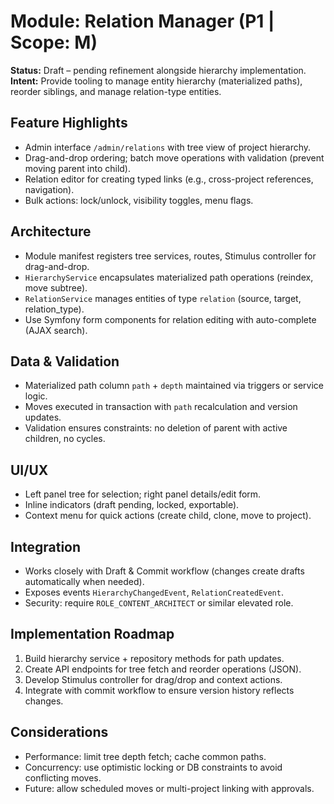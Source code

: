 # Module: Relation Manager (P1 | Scope: M)

**Status:** Draft – pending refinement alongside hierarchy implementation.  
**Intent:** Provide tooling to manage entity hierarchy (materialized paths), reorder siblings, and manage relation-type entities.

## Feature Highlights
- Admin interface `/admin/relations` with tree view of project hierarchy.
- Drag-and-drop ordering; batch move operations with validation (prevent moving parent into child).
- Relation editor for creating typed links (e.g., cross-project references, navigation).
- Bulk actions: lock/unlock, visibility toggles, menu flags.

## Architecture
- Module manifest registers tree services, routes, Stimulus controller for drag-and-drop.
- `HierarchyService` encapsulates materialized path operations (reindex, move subtree).
- `RelationService` manages entities of type `relation` (source, target, relation_type).
- Use Symfony form components for relation editing with auto-complete (AJAX search).

## Data & Validation
- Materialized path column `path` + `depth` maintained via triggers or service logic.
- Moves executed in transaction with `path` recalculation and version updates.
- Validation ensures constraints: no deletion of parent with active children, no cycles.

## UI/UX
- Left panel tree for selection; right panel details/edit form.
- Inline indicators (draft pending, locked, exportable).
- Context menu for quick actions (create child, clone, move to project).

## Integration
- Works closely with Draft & Commit workflow (changes create drafts automatically when needed).
- Exposes events `HierarchyChangedEvent`, `RelationCreatedEvent`.
- Security: require `ROLE_CONTENT_ARCHITECT` or similar elevated role.

## Implementation Roadmap
1. Build hierarchy service + repository methods for path updates.
2. Create API endpoints for tree fetch and reorder operations (JSON).
3. Develop Stimulus controller for drag/drop and context actions.
4. Integrate with commit workflow to ensure version history reflects changes.

## Considerations
- Performance: limit tree depth fetch; cache common paths.
- Concurrency: use optimistic locking or DB constraints to avoid conflicting moves.
- Future: allow scheduled moves or multi-project linking with approvals.
